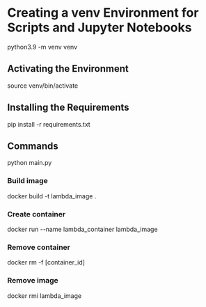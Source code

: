 # Creating a venv Environment for Scripts and Jupyter Notebooks
python3.9 -m venv venv

## Activating the Environment
source venv/bin/activate

## Installing the Requirements
pip install -r requirements.txt

## Commands
python main.py

### Build image
docker build -t lambda_image .

### Create container
docker run --name lambda_container lambda_image

### Remove container
docker rm -f [container_id]

### Remove image
docker rmi lambda_image

